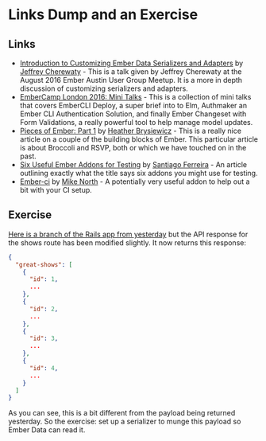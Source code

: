 # Links Dump and an Exercise

## Links

* [Introduction to Customizing Ember Data Serializers and Adapters](https://youtu.be/6aWauA9-fV8) by [Jeffrey Cherewaty](https://twitter.com/cherewaty) - This is a talk given by Jeffrey Cherewaty at the August 2016 Ember Austin User Group Meetup. It is a more in depth discussion of customizing serializers and adapters.
* [EmberCamp London 2016: Mini Talks](https://youtu.be/5QmVfpUUkYE?list=PL4eq2DPpyBbmrPasP06vK7cUkPUCNn_rW) - This is a collection of mini talks that covers EmberCLI Deploy, a super brief into to Elm, Authmaker an Ember CLI Authentication Solution, and finally Ember Changeset with Form Validations, a really powerful tool to help manage model updates.
* [Pieces of Ember: Part 1](https://dockyard.com/blog/2016/08/12/pieces-of-ember-part1) by [Heather Brysiewicz](https://dockyard.com/blog/authors/heather-brysieswicz) - This is a really nice article on a couple of the building blocks of Ember. This particular article is about Broccoli and RSVP, both or which we have touched on in the past.
* [Six Useful Ember Addons for Testing](https://wyeworks.com/blog/2016/7/18/six-useful-ember-addons-for-testing/) by [Santiago Ferreira](https://twitter.com/san650) - An article outlining exactly what the title says six addons you might use for testing.
* [Ember-ci](https://github.com/mike-north/ember-ci) by [Mike North](https://twitter.com/MichaelLNorth) - A potentially very useful addon to help out a bit with your CI setup.

## Exercise

[Here is a branch of the Rails app from yesterday](https://github.com/baroquon/best_shows/tree/008.5) but the API response for the shows route has been modified slightly. It now returns this response:

```JSON
{
  "great-shows": [
    {
      "id": 1,
      ...
    },
    {
      "id": 2,
      ...
    },
    {
      "id": 3,
      ...
    },
    {
      "id": 4,
      ...
    }
  ]
}
```

As you can see, this is a bit different from the payload being returned yesterday. So the exercise: set up a serializer to munge this payload so Ember Data can read it. 
